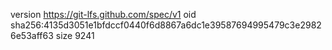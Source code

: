 version https://git-lfs.github.com/spec/v1
oid sha256:4135d3051e1bfdccf0440f6d8867a6dc1e39587694995479c3e29826e53aff63
size 9241

